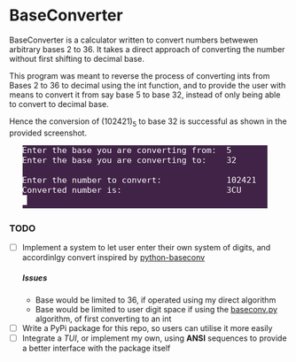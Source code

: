 # **BaseConverter**

BaseConverter is a calculator written to convert numbers betwewen arbitrary bases 2 to 36. It takes a direct approach of converting the number without first shifting to decimal base.

This program was meant to reverse the process of converting ints from Bases 2 to 36 to decimal using the int function, and to provide the user with means to convert it from say base 5 to base 32, instead of only being able to convert to decimal base.

Hence the conversion of (102421)<sub>5</sub> to base 32 is successful as shown in the provided screenshot.

<ul>
  
![](output.png?raw=true)
</ul>

### TODO
  - [ ] Implement a system to let user enter their own system of digits, and accordinlgy convert inspired by [python-baseconv](https://github.com/semente/python-baseconv)
     ##### Issues
     - Base would be limited to 36, if operated using my direct algorithm
     - Base would be limited to user digit space if using the [baseconv.py](https://github.com/semente/python-baseconv/blob/master/baseconv.py) algorithm, of first converting to an int
  - [ ] Write a PyPi package for this repo, so users can utilise it more easily
  - [ ] Integrate a *TUI*, or implement my own, using **ANSI** sequences to provide a better interface with the package itself
